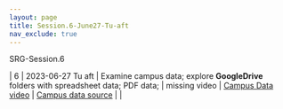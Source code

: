 ```yaml
---
layout: page
title: Session.6-June27-Tu-aft
nav_exclude: true
---
```


SRG-Session.6

| 6              | 2023-06-27   Tu aft      | Examine campus data; explore **GoogleDrive** folders with spreadsheet data; PDF data;                                                                                                                                                                                                                    | missing video     | [Campus Data video]()                                                                                                                                          | [Campus data source](https://drive.google.com/drive/folders/1carXxmQBq0kxaLet55EqiqOsjShWtBS8?usp=sharing)                                                                                                                                                                                                                                                                                                                                                                                                                                                                                                                                                                                                                                                                                                                                                                                                         |     |
